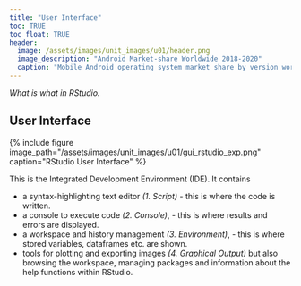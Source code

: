 ```yaml
---
title: "User Interface"
toc: TRUE
toc_float: TRUE
header:
  image: /assets/images/unit_images/u01/header.png
  image_description: "Android Market-share Worldwide 2018-2020"
  caption: "Mobile Android operating system market share by version worldwide from 2018 to 2020: [StatCounter](https://gs.statcounter.com/android-version-market-share/mobile/worldwide/#monthly-201907-202001) [via Statista](https://www.statista.com/statistics/921152/mobile-android-version-share-worldwide/)"
---
```

*What is what in RStudio.*
<!--more-->


## User Interface

{% include figure image_path="/assets/images/unit_images/u01/gui_rstudio_exp.png" caption="RStudio User Interface" %}

This is the Integrated Development Environment (IDE). It contains
* a syntax-highlighting text editor *(1. Script)* - this is where the code is written.
* a console to execute code *(2. Console)*, - this is where results and errors are displayed.
* a workspace and history management *(3. Environment)*, - this is where stored variables, dataframes etc. are shown.
* tools for plotting and exporting images *(4. Graphical Output)* but also browsing the workspace, managing packages and information about the help functions within RStudio.






<!--
## Further reading

add some day
-->
